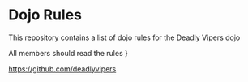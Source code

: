 Dojo Rules
==========

This repository contains a list of dojo rules for the Deadly Vipers dojo

All members should read the rules }

https://github.com/deadlyvipers


